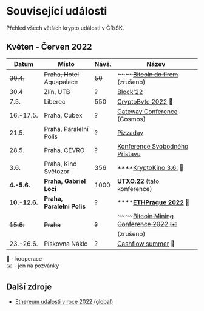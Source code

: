 # Související události

Přehled všech větších krypto události v ČR/SK.

## Květen - Červen 2022

| Datum         | Místo                       | Návš.  | Název                                                                                                             |
| ------------- | --------------------------- | ------ | ----------------------------------------------------------------------------------------------------------------- |
| ~~30.4.~~     | ~~Praha, Hotel Aquapalace~~ | ~~50~~ | ~~~~[~~Bitcoin do firem~~](https://bitcoindofirem.cz) (zrušeno)                                                   |
| 30.4          | Zlín, UTB                   | ?      | [Block'22](https://www.blockchain-konference.cz)                                                                  |
| 7.5.          | Liberec                     | 550    | [CryptoByte 2022](https://cryptobyte.cz) **🤝**                                                                   |
| 16.-17.5.     | Praha, Cubex                | ?      | [Gateway Conference ](https://gateway.events)(Cosmos)                                                             |
| 21.5.         | Praha, Paralelní Polis      | ?      | [Pizzaday](https://www.pizzaday.cz)                                                                               |
| 28.5.         | Praha, CEVRO                | ?      | [Konference Svobodného Přístavu](https://konference.urza.cz)                                                      |
| 3.6.          | Praha, Kino Světozor        | 356    | ****[KryptoKino 3.6.](doprovodny-program/kryptokino.md) 🤝                                                        |
| **4.-5.6.**   | **Praha, Gabriel Loci**     | 1000   | **UTXO.22** (tato konference)                                                                                     |
| **10.-12.6.** | **Praha, Paralelní Polis**  | ?      | ****[**ETHPrague 2022**](https://twitter.com/EthPrague) **🤝**                                                    |
| ~~15.6.~~     | ~~Praha~~                   | ~~?~~  | ~~~~[~~Bitcoin Mining Conference 2022~~ ](https://cs.braiins.com/bitcoin-mining-conference-2022) ~~✉️~~ (zrušeno) |
| 23.-26.6.     | Pískovna Náklo              | ?      | [Cashflow summer](https://cashflowsummer.cz) 🤝                                                                   |

🤝 - kooperace\
✉️ - jen na pozvánky

## Další zdroje

* [Ethereum události v roce 2022 (global)](https://docs.google.com/spreadsheets/d/1NEu\_FCc1hnGAuRgPmbXXpf0h2lCrCOlMKbbFEqgkVDQ/edit#gid=0)

